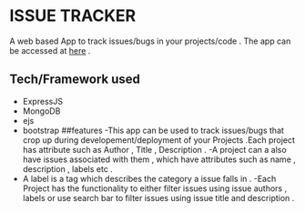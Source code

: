 # ISSUE TRACKER
A web based App to track issues/bugs in your projects/code . The app can be accessed at [here](https://polar-wildwood-85695.herokuapp.com/)  .
## Tech/Framework used
- ExpressJS
- MongoDB
- ejs
- bootstrap
##features
-This app can be used to track issues/bugs that crop up during developement/deployment of your Projects .Each project has attribute such as Author , Title , Description .
-A project can a also have issues associated with them , which have attributes such as name , description , labels etc .
- A label is a tag which describes the category a issue falls in .
-Each Project has the functionality to  either filter issues using issue authors , labels or use search bar to filter issues using issue title and description .

